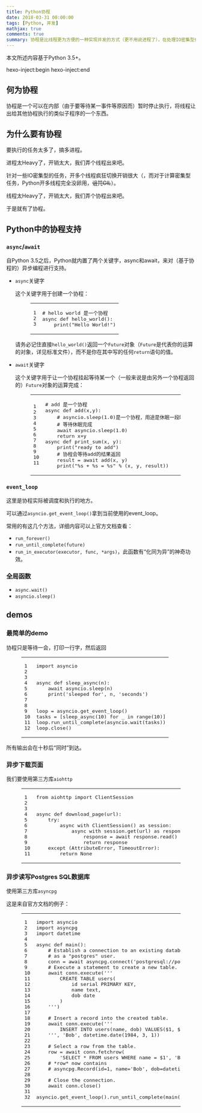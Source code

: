 ```yaml
---
title: Python协程
date: 2018-03-31 00:00:00
tags: [Python, 并发]
mathjax: true
comments: true
summary: 协程是比线程更为方便的一种实现并发的方式（更不用说进程了），在处理IO密集型任务，如爬虫等的情况下十分实用，本文将介绍如何使用asyncio模块来支持Python的协程。
---
```

<p>本文所述内容基于Python 3.5+。</p>
 hexo-inject:begin  hexo-inject:end <h2 id="何为协程"><a class="headerlink" href="#何为协程" title="何为协程"></a>何为协程</h2><p>协程是一个可以在内部（由于要等待某一事件等原因而）暂时停止执行，将线程让出给其他协程执行的类似子程序的一个东西。</p>
<h2 id="为什么要有协程"><a class="headerlink" href="#为什么要有协程" title="为什么要有协程"></a>为什么要有协程</h2><p>要执行的任务太多了，搞多进程。</p>
<p>进程太Heavy了，开销太大，我们弄个线程出来吧。</p>
<p>针对一些IO密集型的任务，开多个线程疯狂切换开销很大（，而对于计算密集型任务，Python开多线程完全没卵用，<del>诅咒GIL</del>）。</p>
<p>线程太Heavy了，开销太大，我们弄个协程出来吧。</p>
<p>于是就有了协程。</p>
<h2 id="Python中的协程支持"><a class="headerlink" href="#Python中的协程支持" title="Python中的协程支持"></a>Python中的协程支持</h2><h3 id="async-await"><a class="headerlink" href="#async-await" title="async/await"></a><code>async</code>/<code>await</code></h3><p>自Python 3.5之后，Python就内置了两个关键字，async和await，来对（基于协程的）异步编程进行支持。</p>
<ul>
<li><p><code>async</code>关键字</p>
<p>这个关键字用于创建一个协程：</p>
<figure class="highlight python"><table><tr><td class="gutter"><pre><span class="line">1</span><br/><span class="line">2</span><br/><span class="line">3</span><br/></pre></td><td class="code"><pre><span class="line"><span class="comment"># hello world 是一个协程</span></span><br/><span class="line"><span class="keyword">async</span> <span class="function"><span class="keyword">def</span> <span class="title">hello_world</span><span class="params">()</span>:</span></span><br/><span class="line">    print(<span class="string">"Hello World!"</span>)</span><br/></pre></td></tr></table></figure>
<p>请务必记住直接<code>hello_world()</code>返回一个<code>Future</code>对象（<code>Future</code>是代表你的运算的对象，详见标准文件），而不是你在其中写的任何<code>return</code>语句的值。</p>
</li>
<li><p><code>await</code>关键字</p>
<p>这个关键字用于让一个协程挂起等待某一个（一般来说是由另外一个协程返回的）<code>Future</code>对象的运算完成：</p>
<figure class="highlight python"><table><tr><td class="gutter"><pre><span class="line">1</span><br/><span class="line">2</span><br/><span class="line">3</span><br/><span class="line">4</span><br/><span class="line">5</span><br/><span class="line">6</span><br/><span class="line">7</span><br/><span class="line">8</span><br/><span class="line">9</span><br/><span class="line">10</span><br/><span class="line">11</span><br/></pre></td><td class="code"><pre><span class="line"><span class="comment"># add 是一个协程</span></span><br/><span class="line"><span class="keyword">async</span> <span class="function"><span class="keyword">def</span> <span class="title">add</span><span class="params">(x,y)</span>:</span></span><br/><span class="line">    <span class="comment"># asyncio.sleep(1.0)是一个协程，用途是休眠一段时间</span></span><br/><span class="line">    <span class="comment"># 等待休眠完成</span></span><br/><span class="line">    <span class="keyword">await</span> asyncio.sleep(<span class="number">1.0</span>)</span><br/><span class="line">    <span class="keyword">return</span> x+y</span><br/><span class="line"><span class="keyword">async</span> <span class="function"><span class="keyword">def</span> <span class="title">print_sum</span><span class="params">(x, y)</span>:</span></span><br/><span class="line">    print(<span class="string">"ready to add"</span>)</span><br/><span class="line">    <span class="comment"># 协程会等待add的结果返回</span></span><br/><span class="line">    result = <span class="keyword">await</span> add(x, y)</span><br/><span class="line">    print(<span class="string">"%s + %s = %s"</span> % (x, y, result))</span><br/></pre></td></tr></table></figure>
</li>
</ul>
<h3 id="event-loop"><a class="headerlink" href="#event-loop" title="event_loop"></a><code>event_loop</code></h3><p>这里是协程实际被调度和执行的地方。</p>
<p>可以通过<code>asyncio.get_event_loop()</code>拿到当前使用的event_loop。</p>
<p>常用的有这几个方法，详细内容可以上官方文档查看：</p>
<ul>
<li><code>run_forever()</code></li>
<li><code>run_until_complete(future)</code></li>
<li><code>run_in_executor(executor, func, *args)</code>，此函数有“化同为异”的神奇功效。</li>
</ul>
<h3 id="全局函数"><a class="headerlink" href="#全局函数" title="全局函数"></a>全局函数</h3><ul>
<li><code>async.wait()</code></li>
<li><code>asyncio.sleep()</code></li>
</ul>
<h2 id="demos"><a class="headerlink" href="#demos" title="demos"></a>demos</h2><h3 id="最简单的demo"><a class="headerlink" href="#最简单的demo" title="最简单的demo"></a>最简单的demo</h3><p>协程只是等待一会，打印一行字，然后返回</p>
<figure class="highlight python"><table><tr><td class="gutter"><pre><span class="line">1</span><br/><span class="line">2</span><br/><span class="line">3</span><br/><span class="line">4</span><br/><span class="line">5</span><br/><span class="line">6</span><br/><span class="line">7</span><br/><span class="line">8</span><br/><span class="line">9</span><br/><span class="line">10</span><br/><span class="line">11</span><br/><span class="line">12</span><br/></pre></td><td class="code"><pre><span class="line"><span class="keyword">import</span> asyncio</span><br/><span class="line"></span><br/><span class="line"></span><br/><span class="line"><span class="keyword">async</span> <span class="function"><span class="keyword">def</span> <span class="title">sleep_async</span><span class="params">(n)</span>:</span></span><br/><span class="line">    <span class="keyword">await</span> asyncio.sleep(n)</span><br/><span class="line">    print(<span class="string">'sleeped for'</span>, n, <span class="string">'seconds'</span>)</span><br/><span class="line"></span><br/><span class="line"></span><br/><span class="line">loop = asyncio.get_event_loop()</span><br/><span class="line">tasks = [sleep_async(<span class="number">10</span>) <span class="keyword">for</span> _ <span class="keyword">in</span> range(<span class="number">10</span>)]</span><br/><span class="line">loop.run_until_complete(asyncio.wait(tasks))</span><br/><span class="line">loop.close()</span><br/></pre></td></tr></table></figure>
<p>所有输出会在十秒后“同时”到达。</p>
<h3 id="异步下载页面"><a class="headerlink" href="#异步下载页面" title="异步下载页面"></a>异步下载页面</h3><p>我们要使用第三方库<code>aiohttp</code></p>
<figure class="highlight python"><table><tr><td class="gutter"><pre><span class="line">1</span><br/><span class="line">2</span><br/><span class="line">3</span><br/><span class="line">4</span><br/><span class="line">5</span><br/><span class="line">6</span><br/><span class="line">7</span><br/><span class="line">8</span><br/><span class="line">9</span><br/><span class="line">10</span><br/><span class="line">11</span><br/></pre></td><td class="code"><pre><span class="line"><span class="keyword">from</span> aiohttp <span class="keyword">import</span> ClientSession</span><br/><span class="line"></span><br/><span class="line"></span><br/><span class="line"><span class="keyword">async</span> <span class="function"><span class="keyword">def</span> <span class="title">download_page</span><span class="params">(url)</span>:</span></span><br/><span class="line">    <span class="keyword">try</span>:</span><br/><span class="line">        <span class="keyword">async</span> <span class="keyword">with</span> ClientSession() <span class="keyword">as</span> session:</span><br/><span class="line">            <span class="keyword">async</span> <span class="keyword">with</span> session.get(url) <span class="keyword">as</span> response:</span><br/><span class="line">                response = <span class="keyword">await</span> response.read()</span><br/><span class="line">                <span class="keyword">return</span> response</span><br/><span class="line">    <span class="keyword">except</span> (AttributeError, TimeoutError):</span><br/><span class="line">        <span class="keyword">return</span> <span class="keyword">None</span></span><br/></pre></td></tr></table></figure>
<h3 id="异步读写Postgres-SQL数据库"><a class="headerlink" href="#异步读写Postgres-SQL数据库" title="异步读写Postgres SQL数据库"></a>异步读写Postgres SQL数据库</h3><p>使用第三方库<code>asyncpg</code></p>
<p>这是来自官方文档的例子：</p>
<figure class="highlight python"><table><tr><td class="gutter"><pre><span class="line">1</span><br/><span class="line">2</span><br/><span class="line">3</span><br/><span class="line">4</span><br/><span class="line">5</span><br/><span class="line">6</span><br/><span class="line">7</span><br/><span class="line">8</span><br/><span class="line">9</span><br/><span class="line">10</span><br/><span class="line">11</span><br/><span class="line">12</span><br/><span class="line">13</span><br/><span class="line">14</span><br/><span class="line">15</span><br/><span class="line">16</span><br/><span class="line">17</span><br/><span class="line">18</span><br/><span class="line">19</span><br/><span class="line">20</span><br/><span class="line">21</span><br/><span class="line">22</span><br/><span class="line">23</span><br/><span class="line">24</span><br/><span class="line">25</span><br/><span class="line">26</span><br/><span class="line">27</span><br/><span class="line">28</span><br/><span class="line">29</span><br/><span class="line">30</span><br/><span class="line">31</span><br/><span class="line">32</span><br/></pre></td><td class="code"><pre><span class="line"><span class="keyword">import</span> asyncio</span><br/><span class="line"><span class="keyword">import</span> asyncpg</span><br/><span class="line"><span class="keyword">import</span> datetime</span><br/><span class="line"></span><br/><span class="line"><span class="keyword">async</span> <span class="function"><span class="keyword">def</span> <span class="title">main</span><span class="params">()</span>:</span></span><br/><span class="line">    <span class="comment"># Establish a connection to an existing database named "test"</span></span><br/><span class="line">    <span class="comment"># as a "postgres" user.</span></span><br/><span class="line">    conn = <span class="keyword">await</span> asyncpg.connect(<span class="string">'postgresql://postgres@localhost/test'</span>)</span><br/><span class="line">    <span class="comment"># Execute a statement to create a new table.</span></span><br/><span class="line">    <span class="keyword">await</span> conn.execute(<span class="string">'''</span></span><br/><span class="line"><span class="string">        CREATE TABLE users(</span></span><br/><span class="line"><span class="string">            id serial PRIMARY KEY,</span></span><br/><span class="line"><span class="string">            name text,</span></span><br/><span class="line"><span class="string">            dob date</span></span><br/><span class="line"><span class="string">        )</span></span><br/><span class="line"><span class="string">    '''</span>)</span><br/><span class="line"></span><br/><span class="line">    <span class="comment"># Insert a record into the created table.</span></span><br/><span class="line">    <span class="keyword">await</span> conn.execute(<span class="string">'''</span></span><br/><span class="line"><span class="string">        INSERT INTO users(name, dob) VALUES($1, $2)</span></span><br/><span class="line"><span class="string">    '''</span>, <span class="string">'Bob'</span>, datetime.date(<span class="number">1984</span>, <span class="number">3</span>, <span class="number">1</span>))</span><br/><span class="line"></span><br/><span class="line">    <span class="comment"># Select a row from the table.</span></span><br/><span class="line">    row = <span class="keyword">await</span> conn.fetchrow(</span><br/><span class="line">        <span class="string">'SELECT * FROM users WHERE name = $1'</span>, <span class="string">'Bob'</span>)</span><br/><span class="line">    <span class="comment"># *row* now contains</span></span><br/><span class="line">    <span class="comment"># asyncpg.Record(id=1, name='Bob', dob=datetime.date(1984, 3, 1))</span></span><br/><span class="line"></span><br/><span class="line">    <span class="comment"># Close the connection.</span></span><br/><span class="line">    <span class="keyword">await</span> conn.close()</span><br/><span class="line"></span><br/><span class="line">asyncio.get_event_loop().run_until_complete(main())</span><br/></pre></td></tr></table></figure>
